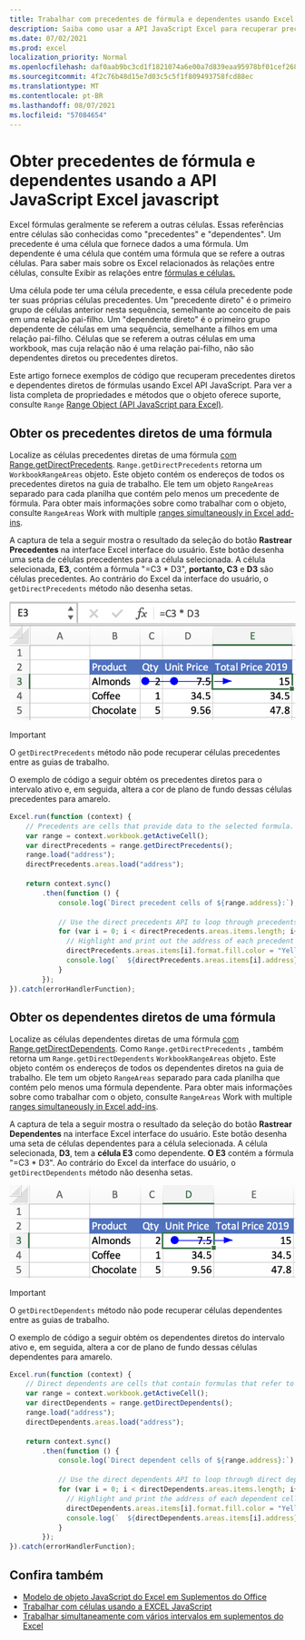```yaml
---
title: Trabalhar com precedentes de fórmula e dependentes usando Excel API JavaScript
description: Saiba como usar a API JavaScript Excel para recuperar precedentes e dependentes da fórmula.
ms.date: 07/02/2021
ms.prod: excel
localization_priority: Normal
ms.openlocfilehash: daf0aab9bc3cd1f1821074a6e00a7d839eaa95978bf01cef2682096d36ee2ec0
ms.sourcegitcommit: 4f2c76b48d15e7d03c5c5f1f809493758fcd88ec
ms.translationtype: MT
ms.contentlocale: pt-BR
ms.lasthandoff: 08/07/2021
ms.locfileid: "57084654"
---
```

# <a name="get-formula-precedents-and-dependents-using-the-excel-javascript-api"></a>Obter precedentes de fórmula e dependentes usando a API JavaScript Excel javascript

Excel fórmulas geralmente se referem a outras células. Essas referências entre células são conhecidas como "precedentes" e "dependentes". Um precedente é uma célula que fornece dados a uma fórmula. Um dependente é uma célula que contém uma fórmula que se refere a outras células. Para saber mais sobre os Excel relacionados às relações entre células, consulte Exibir as relações entre [fórmulas e células.](https://support.microsoft.com/office/display-the-relationships-between-formulas-and-cells-a59bef2b-3701-46bf-8ff1-d3518771d507)

Uma célula pode ter uma célula precedente, e essa célula precedente pode ter suas próprias células precedentes. Um "precedente direto" é o primeiro grupo de células anterior nesta sequência, semelhante ao conceito de pais em uma relação pai-filho. Um "dependente direto" é o primeiro grupo dependente de células em uma sequência, semelhante a filhos em uma relação pai-filho. Células que se referem a outras células em uma workbook, mas cuja relação não é uma relação pai-filho, não são dependentes diretos ou precedentes diretos.

Este artigo fornece exemplos de código que recuperam precedentes diretos e dependentes diretos de fórmulas usando Excel API JavaScript. Para ver a lista completa de propriedades e métodos que o objeto oferece suporte, consulte `Range` [Range Object (API JavaScript para Excel)](/javascript/api/excel/excel.range).

## <a name="get-the-direct-precedents-of-a-formula"></a>Obter os precedentes diretos de uma fórmula

Localize as células precedentes diretas de uma fórmula [com Range.getDirectPrecedents](/javascript/api/excel/excel.range#getDirectPrecedents__). `Range.getDirectPrecedents` retorna um `WorkbookRangeAreas` objeto. Este objeto contém os endereços de todos os precedentes diretos na guia de trabalho. Ele tem um objeto `RangeAreas` separado para cada planilha que contém pelo menos um precedente de fórmula. Para obter mais informações sobre como trabalhar com o objeto, consulte `RangeAreas` Work with multiple [ranges simultaneously in Excel add-ins](excel-add-ins-multiple-ranges.md).

A captura de tela a seguir mostra o resultado da seleção do botão **Rastrear Precedentes** na interface Excel interface do usuário. Este botão desenha uma seta de células precedentes para a célula selecionada. A célula selecionada, **E3**, contém a fórmula "=C3 * D3", **portanto, C3** e **D3** são células precedentes. Ao contrário do Excel da interface do usuário, o `getDirectPrecedents` método não desenha setas.

![Seta rastreando células precedentes na interface Excel interface do usuário.](../images/excel-ranges-trace-precedents.png)

> [!IMPORTANT]
> O `getDirectPrecedents` método não pode recuperar células precedentes entre as guias de trabalho.

O exemplo de código a seguir obtém os precedentes diretos para o intervalo ativo e, em seguida, altera a cor de plano de fundo dessas células precedentes para amarelo.

```js
Excel.run(function (context) {
    // Precedents are cells that provide data to the selected formula.
    var range = context.workbook.getActiveCell();
    var directPrecedents = range.getDirectPrecedents();
    range.load("address");
    directPrecedents.areas.load("address");
    
    return context.sync()
        .then(function () {
            console.log(`Direct precedent cells of ${range.address}:`);

            // Use the direct precedents API to loop through precedents of the active cell.
            for (var i = 0; i < directPrecedents.areas.items.length; i++) {
              // Highlight and print out the address of each precedent cell.
              directPrecedents.areas.items[i].format.fill.color = "Yellow";
              console.log(`  ${directPrecedents.areas.items[i].address}`);
            }
        });
}).catch(errorHandlerFunction);
```

## <a name="get-the-direct-dependents-of-a-formula"></a>Obter os dependentes diretos de uma fórmula

Localize as células dependentes diretas de uma fórmula [com Range.getDirectDependents](/javascript/api/excel/excel.range#getDirectDependents__). Como `Range.getDirectPrecedents` , também retorna um `Range.getDirectDependents` `WorkbookRangeAreas` objeto. Este objeto contém os endereços de todos os dependentes diretos na guia de trabalho. Ele tem um objeto `RangeAreas` separado para cada planilha que contém pelo menos uma fórmula dependente. Para obter mais informações sobre como trabalhar com o objeto, consulte `RangeAreas` Work with multiple [ranges simultaneously in Excel add-ins](excel-add-ins-multiple-ranges.md).

A captura de tela a seguir mostra o resultado da seleção do botão **Rastrear Dependentes** na interface Excel interface do usuário. Este botão desenha uma seta de células dependentes para a célula selecionada. A célula selecionada, **D3**, tem a **célula E3** como dependente. **O E3** contém a fórmula "=C3 * D3". Ao contrário do Excel da interface do usuário, o `getDirectDependents` método não desenha setas.

![Células dependentes de rastreamento de seta na interface Excel interface do usuário.](../images/excel-ranges-trace-dependents.png)

> [!IMPORTANT]
> O `getDirectDependents` método não pode recuperar células dependentes entre as guias de trabalho.

O exemplo de código a seguir obtém os dependentes diretos do intervalo ativo e, em seguida, altera a cor de plano de fundo dessas células dependentes para amarelo.

```js
Excel.run(function (context) {
    // Direct dependents are cells that contain formulas that refer to other cells.
    var range = context.workbook.getActiveCell();
    var directDependents = range.getDirectDependents();
    range.load("address");
    directDependents.areas.load("address");
    
    return context.sync()
        .then(function () {
            console.log(`Direct dependent cells of ${range.address}:`);
    
            // Use the direct dependents API to loop through direct dependents of the active cell.
            for (var i = 0; i < directDependents.areas.items.length; i++) {
              // Highlight and print the address of each dependent cell.
              directDependents.areas.items[i].format.fill.color = "Yellow";
              console.log(`  ${directDependents.areas.items[i].address}`);
            }
        });
}).catch(errorHandlerFunction);
```

## <a name="see-also"></a>Confira também

- [Modelo de objeto JavaScript do Excel em Suplementos do Office](excel-add-ins-core-concepts.md)
- [Trabalhar com células usando a EXCEL JavaScript](excel-add-ins-cells.md)
- [Trabalhar simultaneamente com vários intervalos em suplementos do Excel](excel-add-ins-multiple-ranges.md)
